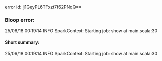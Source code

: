 error id: lj1GeyPL6TFxzt7f62PNqQ==
### Bloop error:

25/06/18 00:19:14 INFO SparkContext: Starting job: show at main.scala:30
#### Short summary: 

25/06/18 00:19:14 INFO SparkContext: Starting job: show at main.scala:30